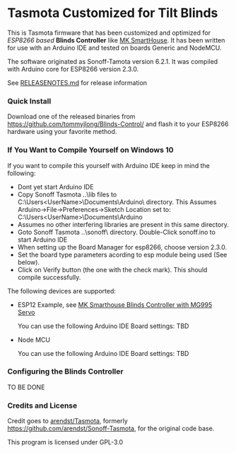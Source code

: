# Tasmota Customized for Tilt Blinds

This is Tasmota firmware that has been customized and optimized for _ESP8266 based_ **Blinds Controller** like [MK SmartHouse](https://www.mksmarthouse.com/). It has been written for use with an Arduino IDE and tested on boards Generic and NodeMCU. 

The software originated as Sonoff-Tamota version 6.2.1.  It was compiled with Arduino core for ESP8266 version 2.3.0.


See [RELEASENOTES.md](https://github.com/tommyjlong/Blinds-Control/blob/master/RELEASENOTES.md) for release information

### Quick Install
Download one of the released binaries from https://github.com/tommyjlong/Blinds-Control/ and flash it to your ESP8266 hardware using your favorite method.

### If You Want to Compile Yourself on Windows 10
If you want to compile this yourself with Arduino IDE keep in mind the following:
- Dont yet start Arduino IDE
- Copy Sonoff Tasmota ..\lib files to C:\Users\<UserName>\Documents\Arduino\ directory. 
  This Assumes Arduino->File->Preferences->Sketch Location set to: C:\Users\<UserName>\Documents\Arduino
- Assumes no other interfering libraries are present in this same directory.
- Goto Sonoff Tasmota ..\sonoff\  directory.  Double-Click sonoff.ino to start Arduino IDE
- When setting up the Board Manager for esp8266, choose version 2.3.0. 
- Set the board type parameters acording to esp module being used (See below).
- Click on Verify button (the one with the check mark).  This should compile successfully.


The following devices are supported:
- ESP12
  Example, see [MK Smarthouse Blinds Controller with MG995 Servo](https://www.mksmarthouse.com/blinds-control)

  You can use the following Arduino IDE Board settings:
   TBD
- Node MCU

  You can use the following Arduino IDE Board settings:
   TBD

### Configuring the Blinds Controller


TO BE DONE

### Credits and License
Credit goes to [arendst/Tasmota](https://github.com/arendst/Tasmota), formerly
https://github.com/arendst/Sonoff-Tasmota, for the original code base.

This program is licensed under GPL-3.0
